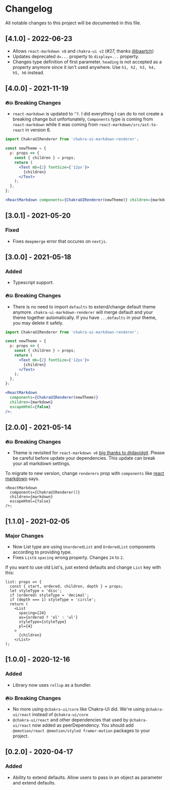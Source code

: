 # Changelog

All notable changes to this project will be documented in this file.

## [4.1.0] - 2022-06-23

- Allows `react-markdown v8` and `chakra-ui v2` (#27, thanks [@baartch](https://github.com/baartch))
- Updates deprecated `d=...` property to `display=...` property.
- Changes type definition of first parameter. `heading` is not accepted as a property anymore since it isn't used anywhere. Use `h1, h2, h3, h4, h5, h6` instead.

## [4.0.0] - 2021-11-19

### 🔥💥 Breaking Changes

- `react-markdown` is updated to `^7`. I did everything I can do to not create a breaking change but unfortunately, `Components` type is coming from `react-markdown` while it was coming from `react-markdown/src/ast-to-react` in version 6.

```jsx
import ChakraUIRenderer from 'chakra-ui-markdown-renderer';

const newTheme = {
  p: props => {
    const { children } = props;
    return (
      <Text mb={2} fontSize={'12px'}>
        {children}
      </Text>
    );
  },
};

<ReactMarkdown components={ChakraUIRenderer(newTheme)} children={markdown} />;
```

## [3.0.1] - 2021-05-20

### Fixed

- Fixes `deepmerge` error that occures on `nextjs`.

## [3.0.0] - 2021-05-18

### Added

- Typescript support.

### 🔥💥 Breaking Changes

- There is no need to import `defaults` to extend/change default theme anymore. `chakra-ui-markdown-renderer` will merge default and your theme together automatically. If you have `...defaults` in your theme, you may delete it safely.

```jsx
import ChakraUIRenderer from 'chakra-ui-markdown-renderer';

const newTheme = {
  p: props => {
    const { children } = props;
    return (
      <Text mb={2} fontSize={'12px'}>
        {children}
      </Text>
    );
  },
};

<ReactMarkdown
  components={ChakraUIRenderer(newTheme)}
  children={markdown}
  escapeHtml={false}
/>;
```

## [2.0.0] - 2021-05-14

### 🔥💥 Breaking Changes

- Theme is revisited for `react-markdown v6` [big thanks to @davidgit](https://github.com/davidgit). Please be careful before update your dependencies. This update can break your all markdown settings.

To migrate to new version, change `renderers` prop with `components` like [react markdown](https://github.com/remarkjs/react-markdown/blob/main/changelog.md#600---2021-04-15) says.

```
<ReactMarkdown
  components={ChakraUIRenderer()}
  children={markdown}
  escapeHtml={false}
/>;
```

## [1.1.0] - 2021-02-05

### Major Changes

- Now List type are using `UnorderedList` and `OrderedList` components according to providing type.
- Fixes `List`s `spacing` wrong property. Changes `24` to `2`.

If you want to use old List's, just extend defaults and change `List` key with this:

```
list: props => {
  const { start, ordered, children, depth } = props;
  let styleType = 'disc';
  if (ordered) styleType = 'decimal';
  if (depth === 1) styleType = 'circle';
  return (
    <List
      spacing={24}
      as={ordered ? 'ol' : 'ul'}
      styleType={styleType}
      pl={4}
    >
      {children}
    </List>
);
```

## [1.0.0] - 2020-12-16

### Added

- Library now uses `rollup` as a bundler.

### 🔥💥 Breaking Changes

- No more using `@chakra-ui/core` like Chakra-UI did. We're using `@chakra-ui/react` instead of `@chakra-ui/core`
- `@chakra-ui/react` and other dependencies that used by `@chakra-ui/react` now added as peerDependency. You should add `@emotion/react @emotion/styled framer-motion` packages to your project.

## [0.2.0] - 2020-04-17

### Added

- Ability to extend defaults. Allow users to pass in an object as parameter and extend defaults.
